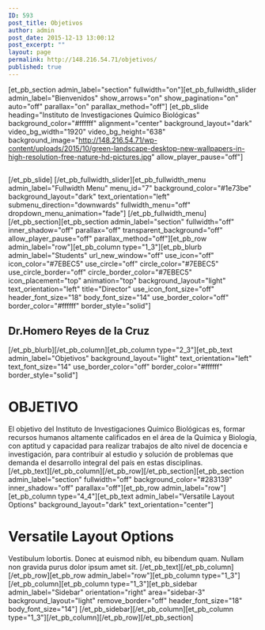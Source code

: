 ```yaml
---
ID: 593
post_title: Objetivos
author: admin
post_date: 2015-12-13 13:00:12
post_excerpt: ""
layout: page
permalink: http://148.216.54.71/objetivos/
published: true
---
```

[et_pb_section admin_label="section" fullwidth="on"][et_pb_fullwidth_slider admin_label="Bienvenidos" show_arrows="on" show_pagination="on" auto="off" parallax="on" parallax_method="off"] [et_pb_slide heading="Instituto de Investigaciones Químico Biológicas" background_color="#ffffff" alignment="center" background_layout="dark" video_bg_width="1920" video_bg_height="638" background_image="http://148.216.54.71/wp-content/uploads/2015/10/green-landscape-desktop-new-wallpapers-in-high-resolution-free-nature-hd-pictures.jpg" allow_player_pause="off"]
<h2></h2>
[/et_pb_slide] [/et_pb_fullwidth_slider][et_pb_fullwidth_menu admin_label="Fullwidth Menu" menu_id="7" background_color="#1e73be" background_layout="dark" text_orientation="left" submenu_direction="downwards" fullwidth_menu="off" dropdown_menu_animation="fade"] [/et_pb_fullwidth_menu][/et_pb_section][et_pb_section admin_label="section" fullwidth="off" inner_shadow="off" parallax="off" transparent_background="off" allow_player_pause="off" parallax_method="off"][et_pb_row admin_label="row"][et_pb_column type="1_3"][et_pb_blurb admin_label="Students" url_new_window="off" use_icon="off" icon_color="#7EBEC5" use_circle="off" circle_color="#7EBEC5" use_circle_border="off" circle_border_color="#7EBEC5" icon_placement="top" animation="top" background_layout="light" text_orientation="left" title="Director" use_icon_font_size="off" header_font_size="18" body_font_size="14" use_border_color="off" border_color="#ffffff" border_style="solid"]
<h2 class="menu-sidenav">Dr.Homero Reyes de la Cruz</h2>
[/et_pb_blurb][/et_pb_column][et_pb_column type="2_3"][et_pb_text admin_label="Objetivos" background_layout="light" text_orientation="left" text_font_size="14" use_border_color="off" border_color="#ffffff" border_style="solid"]
<div class="page" title="Page 8">
<div class="section">
<div class="layoutArea">
<div class="column">
<h1>OBJETIVO</h1>
El objetivo del Instituto de Investigaciones Químico Biológicas es, formar recursos humanos altamente calificados en el área de la Química y Biología, con aptitud y capacidad para realizar trabajos de alto nivel de docencia e investigación, para contribuir al estudio y solución de problemas que demanda el desarrollo integral del país en estas disciplinas.

</div>
</div>
</div>
</div>
[/et_pb_text][/et_pb_column][/et_pb_row][/et_pb_section][et_pb_section admin_label="section" fullwidth="off" background_color="#283139" inner_shadow="off" parallax="off"][et_pb_row admin_label="row"][et_pb_column type="4_4"][et_pb_text admin_label="Versatile Layout Options" background_layout="dark" text_orientation="center"]
<h1>Versatile Layout Options</h1>
Vestibulum lobortis. Donec at euismod nibh, eu bibendum quam. Nullam non gravida purus dolor ipsum amet sit. [/et_pb_text][/et_pb_column][/et_pb_row][et_pb_row admin_label="row"][et_pb_column type="1_3"][/et_pb_column][et_pb_column type="1_3"][et_pb_sidebar admin_label="Sidebar" orientation="right" area="sidebar-3" background_layout="light" remove_border="off" header_font_size="18" body_font_size="14"] [/et_pb_sidebar][/et_pb_column][et_pb_column type="1_3"][/et_pb_column][/et_pb_row][/et_pb_section]